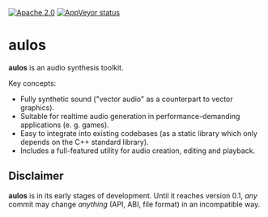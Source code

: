 [![Apache 2.0](https://img.shields.io/badge/License-Apache%202.0-blue.svg)](LICENSE)
[![AppVeyor status](https://ci.appveyor.com/api/projects/status/kha9y50o39k3uscu?svg=true)](https://ci.appveyor.com/project/blagodarin/aulos)


# aulos

**aulos** is an audio synthesis toolkit.

Key concepts:
* Fully synthetic sound ("vector audio" as a counterpart to vector graphics).
* Suitable for realtime audio generation in performance-demanding applications (e. g. games).
* Easy to integrate into existing codebases (as a static library which only depends on the C++ standard library).
* Includes a full-featured utility for audio creation, editing and playback.


## Disclaimer

**aulos** is in its early stages of development. Until it reaches version 0.1,
*any* commit may change *anything* (API, ABI, file format) in an incompatible way.
